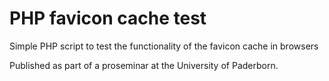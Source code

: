 # PHP favicon cache test
Simple PHP script to test the functionality of the favicon cache in browsers

Published as part of a proseminar at the University of Paderborn.
